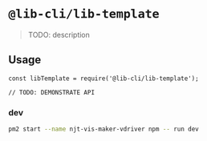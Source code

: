# `@lib-cli/lib-template`

> TODO: description

## Usage

```
const libTemplate = require('@lib-cli/lib-template');

// TODO: DEMONSTRATE API
```

### dev

```sh
pm2 start --name njt-vis-maker-vdriver npm -- run dev
```

